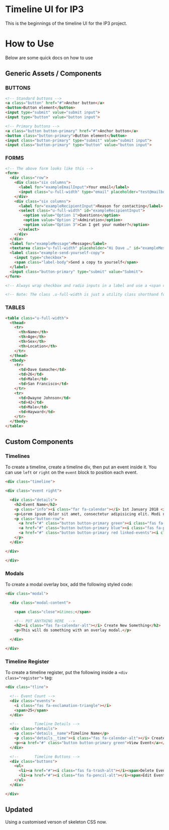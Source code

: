 # Timeline UI for IP3

This is the beginnings of the timeline UI for the IP3 project.

# How to Use

Below are some quick docs on how to use

## Generic Assets / Components

### BUTTONS

```html
<!-- Standard buttons -->
<a class="button" href="#">Anchor button</a>
<button>Button element</button>
<input type="submit" value="submit input">
<input type="button" value="button input">

<!-- Primary buttons -->
<a class="button button-primary" href="#">Anchor button</a>
<button class="button-primary">Button element</button>
<input class="button-primary" type="submit" value="submit input">
<input class="button-primary" type="button" value="button input">
```

### FORMS
```html
<!-- The above form looks like this -->
<form>
  <div class="row">
    <div class="six columns">
      <label for="exampleEmailInput">Your email</label>
      <input class="u-full-width" type="email" placeholder="test@mailbox.com" id="exampleEmailInput">
    </div>
    <div class="six columns">
      <label for="exampleRecipientInput">Reason for contacting</label>
      <select class="u-full-width" id="exampleRecipientInput">
        <option value="Option 1">Questions</option>
        <option value="Option 2">Admiration</option>
        <option value="Option 3">Can I get your number?</option>
      </select>
    </div>
  </div>
  <label for="exampleMessage">Message</label>
  <textarea class="u-full-width" placeholder="Hi Dave …" id="exampleMessage"></textarea>
  <label class="example-send-yourself-copy">
    <input type="checkbox">
    <span class="label-body">Send a copy to yourself</span>
  </label>
  <input class="button-primary" type="submit" value="Submit">
</form>

<!-- Always wrap checkbox and radio inputs in a label and use a <span class="label-body"> inside of it -->

<!-- Note: The class .u-full-width is just a utility class shorthand for width: 100% -->
```

### TABLES

```html
<table class="u-full-width">
  <thead>
    <tr>
      <th>Name</th>
      <th>Age</th>
      <th>Sex</th>
      <th>Location</th>
    </tr>
  </thead>
  <tbody>
    <tr>
      <td>Dave Gamache</td>
      <td>26</td>
      <td>Male</td>
      <td>San Francisco</td>
    </tr>
    <tr>
      <td>Dwayne Johnson</td>
      <td>42</td>
      <td>Male</td>
      <td>Hayward</td>
    </tr>
  </tbody>
</table>
```

## Custom Components

### Timelines

To create a timeline, create a timeline div, then put an event inside it. You can use `left` or `right` on the `event` block to position each event.

```html
<div class="timeline">

<div class="event right">

  <div class="details">
    <h2>Event Name</h2>
    <p class="info"><i class="far fa-calendar"></i> 1st January 2018 <i class="far fa-clock"></i> 22:45 <i class="fas fa-paperclip"></i> 4</p>
    <p>Lorem ipsum dolor sit amet, consectetur adipisicing elit. Modi numquam officia ipsa quasi, ex est ullam delectus ducimus porro, inventore repellat repudiandae labore corporis facilis atque tempora soluta, laboriosam dicta!</p>
    <p class="button-row">
      <a href="#" class="button button-primary green"><i class="fas fa-eye"></i> View Event</a>
      <a href="#" class="button button-primary blue"><i class="fas fa-pencil-alt"></i> Quick Edit</a>
      <a href="#" class="button button-primary red linked-events"><i class="fas fa-link"></i> <span>Show</span> Linked Events <strong>2</strong></a>
    </p>
  </div>

</div>

</div>
```

### Modals

To create a modal overlay box, add the following styled code:

```html
<div class="modal">

  <div class="modal-content">

    <span class="close">&times;</span>

    <!-- PUT ANYTHING HERE  -->
    <h2><i class="fas fa-calendar-alt"></i> Create New Something</h2>
    <p>This will do something with an overlay modal.</p>

  </div>

</div>
```

### Timeline Register

To create a timeline register, put the following inside a `<div class="register">` tag:
```html
<div class="tline">

  <!-- Event Count -->
  <div class="events">
    <i class="fas fa-exclamation-triangle"></i>
    <span>25</span>
  </div>

  <!--       Timeline Details -->
  <div class="details">
    <p class="details__name">Timeline Name</p>
    <p class="details__time"><i class="fas fa-calendar-alt"></i> Created 3 hours ago</p>
    <p><a href="#" class="button button-primary green">View Event</a></p>
  </div>

  <!--       Timeline Buttons -->
  <div class="buttons">
    <ul>
      <li><a href="#"><i class="fas fa-trash-alt"></i><span>Delete Event</span></a></li>
      <li><a href="#"><i class="fas fa-pencil-alt"></i><span>Edit Event</span></a></li>
    </ul>
  </div>

</div>
```

## Updated

Using a customised verson of skeleton CSS now.
